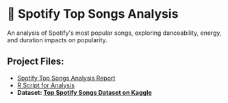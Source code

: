 # 🎵 Spotify Top Songs Analysis
An analysis of Spotify's most popular songs, exploring danceability, energy, and duration impacts on popularity.
##  Project Files:
-  [Spotify Top Songs Analysis Report](Spotify%20Top%20Songs%20Analysis%20Report.pdf)
-  [R Script for Analysis](spotify_analysis.R)
- **Dataset: [Top Spotify Songs Dataset on Kaggle](https://www.kaggle.com/datasets/asaniczka/top-spotify-songs-in-73-countries-daily-updated)**

